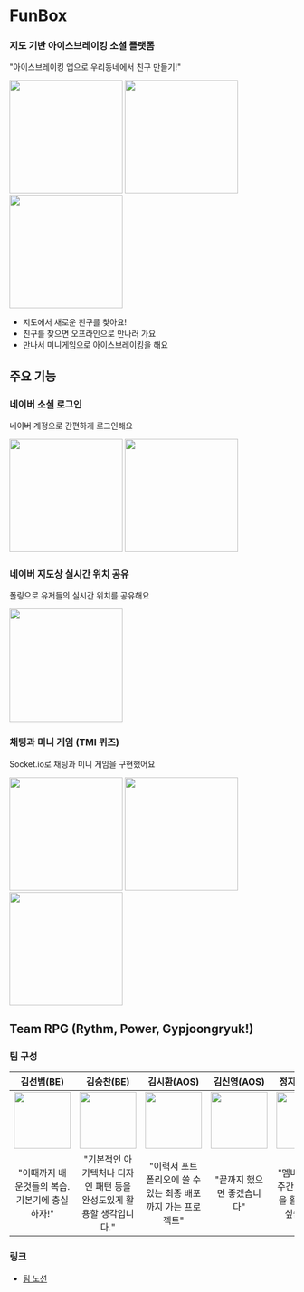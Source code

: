 # FunBox
### 지도 기반 아이스브레이킹 소셜 플랫폼

"아이스브레이킹 앱으로 우리동네에서 친구 만들기!"

<img src="https://github.com/boostcampwm2023/and05-funbox/assets/11827454/2f6c6652-87ea-445f-b730-197689e9d98c" width="200">
<img src="https://github.com/boostcampwm2023/and05-funbox/assets/11827454/a005eeae-9acf-4cb4-9bd6-2d083de7e47b" width="200">
<img src="https://github.com/boostcampwm2023/and05-funbox/assets/11827454/5039c0d0-c930-45bc-af99-25ad69b8fb96" width="200">

* 지도에서 새로운 친구를 찾아요!
* 친구를 찾으면 오프라인으로 만나러 가요
* 만나서 미니게임으로 아이스브레이킹을 해요

## 주요 기능

### 네이버 소셜 로그인
네이버 계정으로 간편하게 로그인해요

<img src="https://github.com/boostcampwm2023/and05-funbox/assets/11827454/9c8f29f4-b453-41a1-b95a-d2bd4e12cf7c" width="200">
<img src="https://github.com/boostcampwm2023/and05-funbox/assets/11827454/cc33c9d3-1953-40a8-ae93-be604018ec0f" width="200">

### 네이버 지도상 실시간 위치 공유
폴링으로 유저들의 실시간 위치를 공유해요

<img src="" width="200">

### 채팅과 미니 게임 (TMI 퀴즈)
Socket.io로 채팅과 미니 게임을 구현했어요 

<img src="https://github.com/boostcampwm2023/and05-funbox/assets/11827454/0d95f3d8-cb0d-45bb-9cd3-eae76eb093a9" width="200">
<img src="https://github.com/boostcampwm2023/and05-funbox/assets/11827454/5e173e39-6ea8-4b98-9c5f-b7fbbbeb70db" width="200">
<img src="https://github.com/boostcampwm2023/and05-funbox/assets/11827454/0f5020d1-572a-493f-a694-879cbc8c0be6" width="200">

## Team RPG (Rythm, Power, Gypjoongryuk!)

### 팀 구성
<div align="center">

|김선범(BE)|김승찬(BE)|김시환(AOS)|김신영(AOS)|정지원(AOS)|
|:--:|:--:|:--:|:--:|:--:|
|<a href="https://github.com/k33ps/"> <img src="https://avatars.githubusercontent.com/u/11827454?v=4" width="100px" height="100px"> </a>|<a href="https://github.com/sschan99"> <img src="https://avatars.githubusercontent.com/u/42964952?v=4" width="100px" height="100px"> </a>|<a href="https://github.com/van1164"> <img src="https://avatars.githubusercontent.com/u/52437971?v=4" width="100px" height="100px"> </a>|<a href="https://github.com/tlsdud135"> <img src="https://avatars.githubusercontent.com/u/62438036?v=4" width="100px" height="100px"> </a>|<a href="https://github.com/littlesam95"> <img src="https://avatars.githubusercontent.com/u/55424662?v=4" width="100px" height="100px"> </a>|
|"이때까지 배운것들의 복습. 기본기에 충실하자!"|"기본적인 아키텍처나 디자인 패턴 등을 완성도있게 활용할 생각입니다."|"이력서 포트폴리오에 쓸 수있는 최종 배포까지 가는 프로젝트"|"끝까지 했으면 좋겠습니다"|"멤버십에서 8주간 학습한 것을 활용해보고 싶습니다."|
</div>

### 링크
* [팀 노션](https://www.notion.so/standingtiger/FunBox-17ef334b88974d09b356c4833cc37806)

